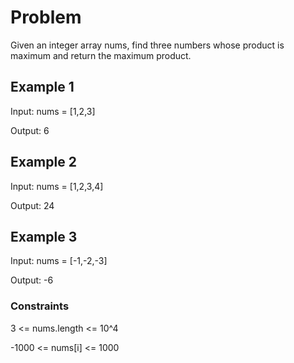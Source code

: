 # Problem

Given an integer array nums, find three numbers whose product is maximum and return the maximum product.

## Example 1

Input: nums = [1,2,3]

Output: 6

## Example 2

Input: nums = [1,2,3,4]

Output: 24

## Example 3

Input: nums = [-1,-2,-3]

Output: -6

### Constraints

3 <= nums.length <= 10^4

-1000 <= nums[i] <= 1000
